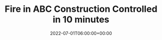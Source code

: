 ---
title: "Fire in ABC Construction Controlled in 10 minutes"
description: "Lorem ipsum dolor sit amet consectetur. Dui consectetur tristique dui nam purus sollicitudin ac enim."
slug: "9-fire-in-abc-construction-controlled-in-10-minutes-2022"
date: 2022-07-01T06:00:00+00:00
years: ["mission-2022"]
number: "12345"
draft: false
---